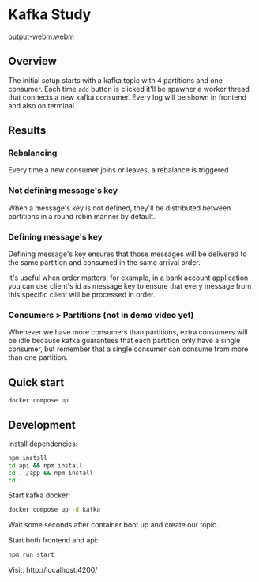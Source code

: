 # Kafka Study

[output-webm.webm](https://github.com/user-attachments/assets/f26affeb-da4b-43d0-b3ea-924f66a43473)

## Overview

The initial setup starts with a kafka topic with 4 partitions and one consumer.
Each time `add` button is clicked it'll be spawner a worker thread that connects a new kafka consumer.
Every log will be shown in frontend and also on terminal.

## Results

### Rebalancing

Every time a new consumer joins or leaves, a rebalance is triggered

### Not defining message's key

When a message's key is not defined, they'll be distributed between partitions in a round robin manner by default.

### Defining message's key

Defining message's key ensures that those messages will be delivered to the same partition and consumed in the same arrival order.

It's useful when order matters, for example, in a bank account application you can use client's id as message key to ensure that every message from this specific client will be processed in order.

### Consumers > Partitions (not in demo video yet)

Whenever we have more consumers than partitions, extra consumers will be idle because kafka guarantees that each partition only have a single consumer, but remember that a single consumer can consume from more than one partition.

## Quick start

```
docker compose up
```

## Development

Install dependencies:

```bash
npm install
cd api && npm install
cd ../app && npm install
cd ..
```

Start kafka docker:

```bash
docker compose up -d kafka
```

Wait some seconds after container boot up and create our topic.

Start both frontend and api:

```bash
npm run start
```

Visit: http://localhost:4200/

